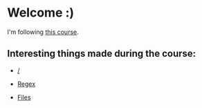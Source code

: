 # Welcome :)

I'm following [this course](https://www.udemy.com/python-complete/).

## Interesting things made during the course:
- [/](https://github.com/kammradt/udemy-complete_python/tree/master/src)

- [Regex](https://github.com/kammradt/udemy-complete_python/tree/master/src/regex)

- [Files](https://github.com/kammradt/udemy-complete_python/tree/master/src/files)
